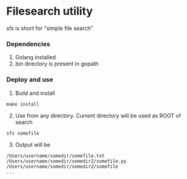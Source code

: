 # Filesearch utility
sfs is short for "simple file search"  

### Dependencies
1. Golang installed
2. bin directory is present in gopath

### Deploy and use

1. Build and install
```
make install
```

2. Use from any directory. Current directory will be used as ROOT of search
```
sfs somefile
```

3. Output will be
```
/Users/username/somedir/somefile.txt
/Users/username/somedir/somedir2/somefile.py
/Users/username/somedir/somedir2/somefile
...
```